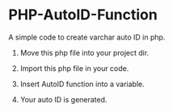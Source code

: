 # PHP-AutoID-Function
A simple code to create varchar auto ID in php.

1. Move this php file into your project dir.

2. Import this php file in your code.

3. Insert AutoID function into a variable.

4. Your auto ID is generated.
